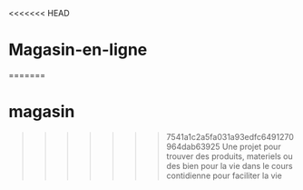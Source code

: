 <<<<<<< HEAD
# Magasin-en-ligne
=======
# magasin
>>>>>>> 7541a1c2a5fa031a93edfc6491270964dab63925
Une projet pour trouver des produits, materiels ou des bien pour la vie dans le cours contidienne pour faciliter la vie
